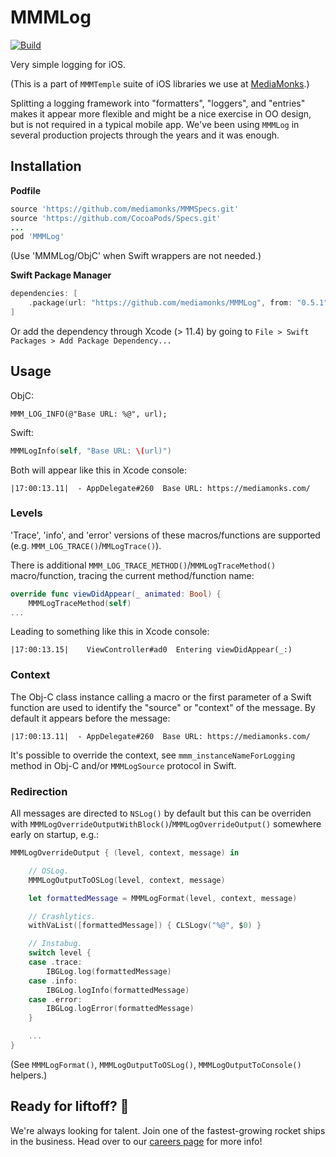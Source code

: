 # MMMLog

[![Build](https://github.com/mediamonks/MMMLog/workflows/Build/badge.svg)](https://github.com/mediamonks/MMMLog/actions?query=workflow%3ABuild)

Very simple logging for iOS.

(This is a part of `MMMTemple` suite of iOS libraries we use at [MediaMonks](https://www.mediamonks.com/).)

Splitting a logging framework into "formatters", "loggers", and "entries" makes it appear more flexible and might be a nice exercise in OO design, but is not required in a typical mobile app. We've been using `MMMLog` in several production projects through the years and it was enough.

## Installation

**Podfile**

```ruby
source 'https://github.com/mediamonks/MMMSpecs.git'
source 'https://github.com/CocoaPods/Specs.git'
...
pod 'MMMLog'
```

(Use 'MMMLog/ObjC' when Swift wrappers are not needed.)

**Swift Package Manager**

```swift
dependencies: [
    .package(url: "https://github.com/mediamonks/MMMLog", from: "0.5.1")
]
```

Or add the dependency through Xcode (> 11.4) by going to `File > Swift Packages > Add Package Dependency...`

## Usage

ObjC:

	MMM_LOG_INFO(@"Base URL: %@", url);

Swift:

```swift
MMMLogInfo(self, "Base URL: \(url)")
```

Both will appear like this in Xcode console:

	|17:00:13.11|  - AppDelegate#260  Base URL: https://mediamonks.com/

### Levels

'Trace', 'info', and 'error' versions of these macros/functions are supported (e.g. `MMM_LOG_TRACE()`/`MMLogTrace()`).

There is additional `MMM_LOG_TRACE_METHOD()`/`MMMLogTraceMethod()` macro/function, tracing the current method/function name:

```swift
override func viewDidAppear(_ animated: Bool) {
	MMMLogTraceMethod(self)
...
```

Leading to something like this in Xcode console:

	|17:00:13.15|	 ViewController#ad0	 Entering viewDidAppear(_:)

### Context

The Obj-C class instance calling a macro or the first parameter of a Swift function are used to identify the "source" or "context" of the message. By default it appears before the message:

	|17:00:13.11|  - AppDelegate#260  Base URL: https://mediamonks.com/

It's possible to override the context, see `mmm_instanceNameForLogging` method in Obj-C and/or `MMMLogSource` protocol in Swift.

### Redirection

All messages are directed to `NSLog()` by default but this can be overriden with `MMMLogOverrideOutputWithBlock()`/`MMMLogOverrideOutput()` somewhere early on startup, e.g.:

```swift
MMMLogOverrideOutput { (level, context, message) in

	// OSLog.
	MMMLogOutputToOSLog(level, context, message)

	let formattedMessage = MMMLogFormat(level, context, message)

	// Crashlytics.
	withVaList([formattedMessage]) { CLSLogv("%@", $0) }

	// Instabug.
	switch level {
	case .trace:
		IBGLog.log(formattedMessage)
	case .info:
		IBGLog.logInfo(formattedMessage)
	case .error:
		IBGLog.logError(formattedMessage)
	}

	...
}
```

(See `MMMLogFormat()`, `MMMLogOutputToOSLog()`, `MMMLogOutputToConsole()` helpers.)

## Ready for liftoff? 🚀

We're always looking for talent. Join one of the fastest-growing rocket ships in
the business. Head over to our [careers page](https://media.monks.com/careers)
for more info!
